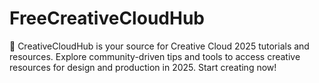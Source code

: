 # FreeCreativeCloudHub
🎨 CreativeCloudHub is your source for Creative Cloud 2025 tutorials and resources. Explore community-driven tips and tools to access creative resources for design and production in 2025. Start creating now!

